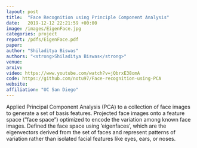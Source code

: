 ```yaml
---
layout: post
title:  "Face Recognition using Principle Component Analysis"
date:   2019-12-12 22:21:59 +00:00
image: /images/EigenFace.jpg
categories: project
report: /pdfs/EigenFace.pdf
paper: 
author: "Shiladitya Biswas"
authors: "<strong>Shiladitya Biswas</strong>"
venue: 
arxiv: 
video: https://www.youtube.com/watch?v=jQbrxE38omA
code: https://github.com/notu97/Face-recognition-using-PCA
website: 
affiliation: "UC San Diego"
---
```

Applied Principal Component Analysis (PCA) to a collection of face images to generate a set of basis features. Projected face images onto a feature space (”face space”) optimized to encode the variation among known face images. Defined the face space using ’eigenfaces’, which are the eigenvectors derived from the set of faces and represent patterns of variation rather than isolated facial features like eyes, ears, or noses.